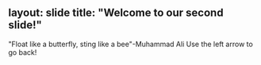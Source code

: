 layout: slide
title: "Welcome to our second slide!"
---
"Float like a butterfly, sting like a bee"-Muhammad Ali
Use the left arrow to go back!
